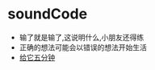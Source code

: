 # soundCode

- 输了就是输了,这说明什么,小朋友还得练
- 正确的想法可能会以错误的想法开始生活
- [给它五分钟](https://signalvnoise.com/posts/3124-give-it-five-minutes)

